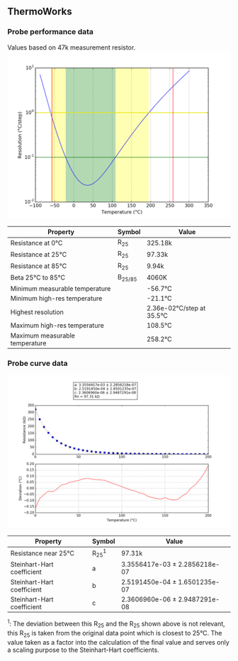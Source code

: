 
## ThermoWorks
### Probe performance data

Values based on 47k measurement resistor.
![Sensor performance chart](ThermoWorks_resolution.png)

Property | Symbol | Value
-------- | -------- | --------
Resistance at 0°C | R<sub>25</sub> | 325.18k
Resistance at 25°C | R<sub>25</sub> | 97.33k
Resistance at 85°C | R<sub>25</sub> | 9.94k
Beta 25°C to 85°C | B<sub>25/85</sub>| 4060K
Minimum measurable temperature | | -56.7°C
Minimum high-res temperature | | -21.1°C
Highest resolution || 2.36e-02°C/step at 35.5°C
Maximum high-res temperature | | 108.5°C
Maximum measurable temperature | | 258.2°C

### Probe curve data
![Probe fit chart](ThermoWorks_curve.png)

Property | Symbol | Value
-------- | -------- | --------
Resistance near 25°C | R<sub>25</sub><sup>1</sup> | 97.31k
Steinhart-Hart coefficient | a | 3.3556417e-03 ± 2.2856218e-07
Steinhart-Hart coefficient | b | 2.5191450e-04 ± 1.6501235e-07
Steinhart-Hart coefficient | c | 2.3606960e-06 ± 2.9487291e-08

<sup>1</sup>: The deviation between this R<sub>25</sub> and the R<sub>25</sub> shown above is not relevant, this R<sub>25</sub> is taken from the original data point which is closest to 25°C. The value taken as a factor into the calculation of the final value and serves only a scaling purpose to the Steinhart-Hart coefficients.
